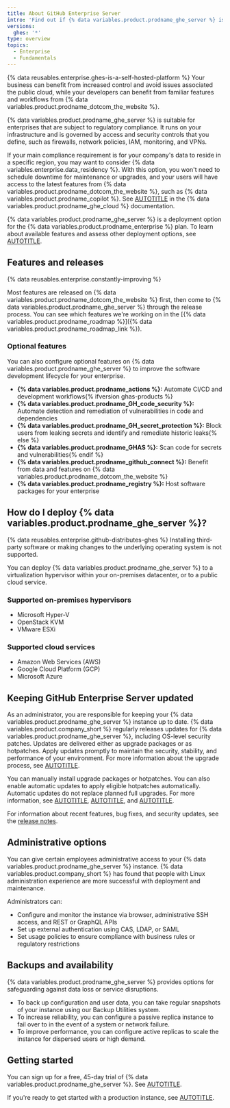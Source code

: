 ```yaml
---
title: About GitHub Enterprise Server
intro: 'Find out if {% data variables.product.prodname_ghe_server %} is right for your business.'
versions:
  ghes: '*'
type: overview
topics:
  - Enterprise
  - Fundamentals
---
```


{% data reusables.enterprise.ghes-is-a-self-hosted-platform %} Your business can benefit from increased control and avoid issues associated the public cloud, while your developers can benefit from familiar features and workflows from {% data variables.product.prodname_dotcom_the_website %}.

{% data variables.product.prodname_ghe_server %} is suitable for enterprises that are subject to regulatory compliance. It runs on your infrastructure and is governed by access and security controls that you define, such as firewalls, network policies, IAM, monitoring, and VPNs.

If your main compliance requirement is for your company's data to reside in a specific region, you may want to consider {% data variables.enterprise.data_residency %}. With this option, you won't need to schedule downtime for maintenance or upgrades, and your users will have access to the latest features from {% data variables.product.prodname_dotcom_the_website %}, such as {% data variables.product.prodname_copilot %}. See [AUTOTITLE](/enterprise-cloud@latest/admin/data-residency/about-github-enterprise-cloud-with-data-residency) in the {% data variables.product.prodname_ghe_cloud %} documentation.

{% data variables.product.prodname_ghe_server %} is a deployment option for the {% data variables.product.prodname_enterprise %} plan. To learn about available features and assess other deployment options, see [AUTOTITLE](/admin/overview/about-github-for-enterprises).

## Features and releases

{% data reusables.enterprise.constantly-improving %}

Most features are released on {% data variables.product.prodname_dotcom_the_website %} first, then come to {% data variables.product.prodname_ghe_server %} through the release process. You can see which features we're working on in the [{% data variables.product.prodname_roadmap %}]({% data variables.product.prodname_roadmap_link %}).

### Optional features

You can also configure optional features on {% data variables.product.prodname_ghe_server %} to improve the software development lifecycle for your enterprise.

* **{% data variables.product.prodname_actions %}:** Automate CI/CD and development workflows{% ifversion ghas-products %}
* **{% data variables.product.prodname_GH_code_security %}:** Automate detection and remediation of vulnerabilities in code and dependencies
* **{% data variables.product.prodname_GH_secret_protection %}:** Block users from leaking secrets and identify and remediate historic leaks{% else %}
* **{% data variables.product.prodname_GHAS %}:** Scan code for secrets and vulnerabilities{% endif %}
* **{% data variables.product.prodname_github_connect %}:** Benefit from data and features on {% data variables.product.prodname_dotcom_the_website %}
* **{% data variables.product.prodname_registry %}:** Host software packages for your enterprise

## How do I deploy {% data variables.product.prodname_ghe_server %}?

{% data reusables.enterprise.github-distributes-ghes %} Installing third-party software or making changes to the underlying operating system is not supported.

You can deploy {% data variables.product.prodname_ghe_server %} to a virtualization hypervisor within your on-premises datacenter, or to a public cloud service.

### Supported on-premises hypervisors

* Microsoft Hyper-V
* OpenStack KVM
* VMware ESXi

### Supported cloud services

* Amazon Web Services (AWS)
* Google Cloud Platform (GCP)
* Microsoft Azure

## Keeping GitHub Enterprise Server updated

As an administrator, you are responsible for keeping your {% data variables.product.prodname_ghe_server %} instance up to date. {% data variables.product.company_short %} regularly releases updates for {% data variables.product.prodname_ghe_server %}, including OS-level security patches. Updates are delivered either as upgrade packages or as hotpatches. Apply updates promptly to maintain the security, stability, and performance of your environment. For more information about the upgrade process, see [AUTOTITLE](/admin/upgrading-your-instance/preparing-to-upgrade/overview-of-the-upgrade-process).

You can manually install upgrade packages or hotpatches. You can also enable automatic updates to apply eligible hotpatches automatically. Automatic updates do not replace planned full upgrades. For more information, see [AUTOTITLE](/admin/upgrading-your-instance/performing-an-upgrade/upgrading-with-an-upgrade-package), [AUTOTITLE](/admin/upgrading-your-instance/performing-an-upgrade/upgrading-with-a-hotpatch), and [AUTOTITLE](/admin/upgrading-your-instance/preparing-to-upgrade/enabling-automatic-update-checks).

For information about recent features, bug fixes, and security updates, see the [release notes](/admin/release-notes).

## Administrative options

You can give certain employees administrative access to your {% data variables.product.prodname_ghe_server %} instance. {% data variables.product.company_short %} has found that people with Linux administration experience are more successful with deployment and maintenance.

Administrators can:

* Configure and monitor the instance via browser, administrative SSH access, and REST or GraphQL APIs
* Set up external authentication using CAS, LDAP, or SAML
* Set usage policies to ensure compliance with business rules or regulatory restrictions

## Backups and availability

{% data variables.product.prodname_ghe_server %} provides options for safeguarding against data loss or service disruptions.

* To back up configuration and user data, you can take regular snapshots of your instance using our Backup Utilities system.
* To increase reliability, you can configure a passive replica instance to fail over to in the event of a system or network failure.
* To improve performance, you can configure active replicas to scale the instance for dispersed users or high demand.

## Getting started

You can sign up for a free, 45-day trial of {% data variables.product.prodname_ghe_server %}. See [AUTOTITLE](/admin/overview/setting-up-a-trial-of-github-enterprise-server).

If you're ready to get started with a production instance, see [AUTOTITLE](/get-started/onboarding/getting-started-with-github-enterprise-server).
